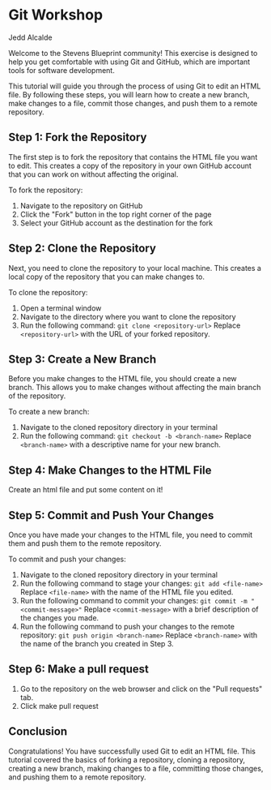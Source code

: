 # Git Workshop

Jedd Alcalde

Welcome to the Stevens Blueprint community! This exercise is designed to help you get comfortable with using Git and GitHub, which are important tools for software development.

This tutorial will guide you through the process of using Git to edit an HTML file. By following these steps, you will learn how to create a new branch, make changes to a file, commit those changes, and push them to a remote repository.

## Step 1: Fork the Repository

The first step is to fork the repository that contains the HTML file you want to edit. This creates a copy of the repository in your own GitHub account that you can work on without affecting the original.

To fork the repository:

1. Navigate to the repository on GitHub
2. Click the "Fork" button in the top right corner of the page
3. Select your GitHub account as the destination for the fork

## Step 2: Clone the Repository

Next, you need to clone the repository to your local machine. This creates a local copy of the repository that you can make changes to.

To clone the repository:

1. Open a terminal window
2. Navigate to the directory where you want to clone the repository
3. Run the following command:
```git clone <repository-url>```
Replace `<repository-url>` with the URL of your forked repository.

## Step 3: Create a New Branch

Before you make changes to the HTML file, you should create a new branch. This allows you to make changes without affecting the main branch of the repository.

To create a new branch:

1. Navigate to the cloned repository directory in your terminal
2. Run the following command:
```git checkout -b <branch-name>```
Replace `<branch-name>` with a descriptive name for your new branch.

## Step 4: Make Changes to the HTML File

Create an html file and put some content on it!

## Step 5: Commit and Push Your Changes

Once you have made your changes to the HTML file, you need to commit them and push them to the remote repository.

To commit and push your changes:

1. Navigate to the cloned repository directory in your terminal
2. Run the following command to stage your changes:
```git add <file-name>```
Replace `<file-name>` with the name of the HTML file you edited.
3. Run the following command to commit your changes:
```git commit -m "<commit-message>"```
Replace `<commit-message>` with a brief description of the changes you made.
4. Run the following command to push your changes to the remote repository:
```git push origin <branch-name>```
Replace `<branch-name>` with the name of the branch you created in Step 3.

## Step 6: Make a pull request

1. Go to the repository on the web browser and click on the "Pull requests" tab. 
2. Click make pull request


## Conclusion

Congratulations! You have successfully used Git to edit an HTML file. This tutorial covered the basics of forking a repository, cloning a repository, creating a new branch, making changes to a file, committing those changes, and pushing them to a remote repository.












